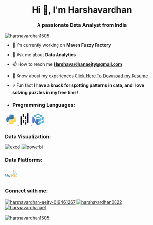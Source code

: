 <h1 align="center">Hi 👋, I'm Harshavardhan</h1>
<h3 align="center">A passionate Data Analyst from India</h3>

<p align="left"> <img src="https://komarev.com/ghpvc/?username=harshavardhan1505&label=Profile%20views&color=0e75b6&style=flat" alt="harshavardhan1505" /> </p>

- 🔭 I’m currently working on **Maven Fuzzy Factory**

- 💬 Ask me about **Data Analytics**

- 📫 How to reach me **Harshavardhanaeity@gmail.com**

- 📄 Know about my experiences [Click Here To Download my Resume](https://drive.google.com/file/d/1WQy6gsvHA_ADE4NaQkZ0B02-j_b8Ajc0/view?usp=sharing)

- ⚡ Fun fact **I have a knack for spotting patterns in data, and I love solving puzzles in my free time!**
- <h3 align="left">Programming Languages:</h3>
<p align="left">
    <!-- Python -->
  <a href="https://www.python.org" target="_blank" rel="noreferrer">
    <img src="https://raw.githubusercontent.com/devicons/devicon/master/icons/python/python-original.svg" alt="python" width="40" height="40"/>
  </a>
  <!-- Pandas -->
  <a href="https://pandas.pydata.org/" target="_blank" rel="noreferrer">
    <img src="https://raw.githubusercontent.com/devicons/devicon/2ae2a900d2f041da66e950e4d48052658d850630/icons/pandas/pandas-original.svg" alt="pandas" width="40" height="40"/>
    <!-- Numpy -->
  <a href="https://numpy.org/" target="_blank" rel="noreferrer">
    <img src="https://raw.githubusercontent.com/devicons/devicon/master/icons/numpy/numpy-original.svg" alt="numpy" width="40" height="40"/>
</a>
</p>

<h3 align="left">Data Visualization:</h3>
<p align="left">
  <!-- Excel -->
  <a href="https://www.microsoft.com/en-us/microsoft-365/excel" target="_blank" rel="noreferrer">
    <img src="https://icons.veryicon.com/png/o/miscellaneous/logo-design-of-lingzhuyun/icon-file-type-excel.png" alt="excel" width="40" height="40"/> 
  </a>
  <!-- Power BI -->
  <a href="https://powerbi.microsoft.com/" target="_blank" rel="noreferrer">
    <img src="https://upload.wikimedia.org/wikipedia/commons/thumb/c/cf/New_Power_BI_Logo.svg/1200px-New_Power_BI_Logo.svg.png" alt="powerbi" width="40" height="40"/>
  </a>
</p>

<h3 align="left">Data Platforms:</h3>
<p align="left">
  <!-- MySQL -->
  <a href="https://www.mysql.com/" target="_blank" rel="noreferrer">
    <img src="https://raw.githubusercontent.com/devicons/devicon/master/icons/mysql/mysql-original-wordmark.svg" alt="mysql" width="40" height="40"/>
  </a>
  </p>


<h3 align="left">Connect with me:</h3>
<p align="left">
<a href="https://linkedin.com/in/harshavardhan-aeity-019461267" target="blank"><img align="center" src="https://raw.githubusercontent.com/rahuldkjain/github-profile-readme-generator/master/src/images/icons/Social/linked-in-alt.svg" alt="harshavardhan-aeity-019461267" height="30" width="40" /></a>
<a href="https://kaggle.com/harshavardhan0022" target="blank"><img align="center" src="https://raw.githubusercontent.com/rahuldkjain/github-profile-readme-generator/master/src/images/icons/Social/kaggle.svg" alt="harshavardhan0022" height="30" width="40" /></a>
<a href="https://www.hackerrank.com/harshavardhanae1" target="blank"><img align="center" src="https://raw.githubusercontent.com/rahuldkjain/github-profile-readme-generator/master/src/images/icons/Social/hackerrank.svg" alt="harshavardhanae1" height="30" width="40" /></a>
</p>

<p><img align="center" src="https://github-readme-streak-stats.herokuapp.com/?user=harshavardhan1505&" alt="harshavardhan1505" /></p>
